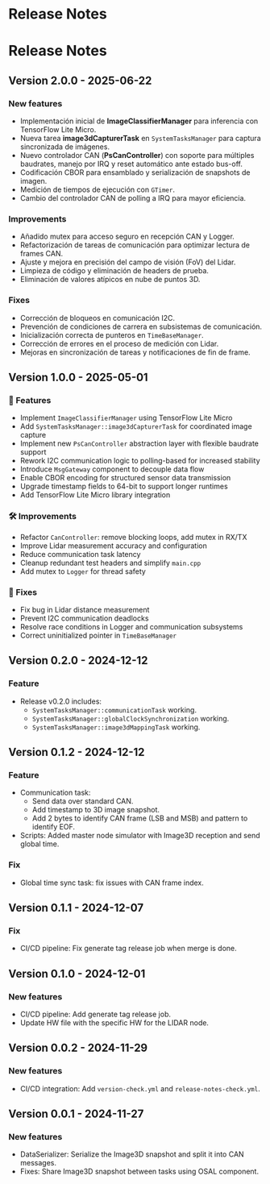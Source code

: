 # Release Notes

# Release Notes

## Version 2.0.0 - 2025-06-22

### New features
- Implementación inicial de **ImageClassifierManager** para inferencia con TensorFlow Lite Micro.
- Nueva tarea **image3dCapturerTask** en `SystemTasksManager` para captura sincronizada de imágenes.
- Nuevo controlador CAN (**PsCanController**) con soporte para múltiples baudrates, manejo por IRQ y reset automático ante estado bus-off.
- Codificación CBOR para ensamblado y serialización de snapshots de imagen.
- Medición de tiempos de ejecución con `GTimer`.
- Cambio del controlador CAN de polling a IRQ para mayor eficiencia.

### Improvements
- Añadido mutex para acceso seguro en recepción CAN y Logger.
- Refactorización de tareas de comunicación para optimizar lectura de frames CAN.
- Ajuste y mejora en precisión del campo de visión (FoV) del Lidar.
- Limpieza de código y eliminación de headers de prueba.
- Eliminación de valores atípicos en nube de puntos 3D.

### Fixes
- Corrección de bloqueos en comunicación I2C.
- Prevención de condiciones de carrera en subsistemas de comunicación.
- Inicialización correcta de punteros en `TimeBaseManager`.
- Corrección de errores en el proceso de medición con Lidar.
- Mejoras en sincronización de tareas y notificaciones de fin de frame.


## Version 1.0.0 - 2025-05-01

### 🚀 Features
- Implement `ImageClassifierManager` using TensorFlow Lite Micro
- Add `SystemTasksManager::image3dCapturerTask` for coordinated image capture
- Implement new `PsCanController` abstraction layer with flexible baudrate support
- Rework I2C communication logic to polling-based for increased stability
- Introduce `MsgGateway` component to decouple data flow
- Enable CBOR encoding for structured sensor data transmission
- Upgrade timestamp fields to 64-bit to support longer runtimes
- Add TensorFlow Lite Micro library integration

### 🛠️ Improvements
- Refactor `CanController`: remove blocking loops, add mutex in RX/TX
- Improve Lidar measurement accuracy and configuration
- Reduce communication task latency
- Cleanup redundant test headers and simplify `main.cpp`
- Add mutex to `Logger` for thread safety

### 🐛 Fixes
- Fix bug in Lidar distance measurement
- Prevent I2C communication deadlocks
- Resolve race conditions in Logger and communication subsystems
- Correct uninitialized pointer in `TimeBaseManager`

## Version 0.2.0 - 2024-12-12

### Feature
- Release v0.2.0 includes:
  - `SystemTasksManager::communicationTask` working.
  - `SystemTasksManager::globalClockSynchronization` working.
  - `SystemTasksManager::image3dMappingTask` working.

## Version 0.1.2 - 2024-12-12

### Feature
- Communication task:
  - Send data over standard CAN.
  - Add timestamp to 3D image snapshot.
  - Add 2 bytes to identify CAN frame (LSB and MSB) and pattern to identify EOF.
- Scripts: Added master node simulator with Image3D reception and send global time.

### Fix
- Global time sync task: fix issues with CAN frame index.

## Version 0.1.1 - 2024-12-07

### Fix
- CI/CD pipeline: Fix generate tag release job when merge is done.

## Version 0.1.0 - 2024-12-01

### New features
- CI/CD pipeline: Add generate tag release job.
- Update HW file with the specific HW for the LIDAR node.

## Version 0.0.2 - 2024-11-29

### New features
- CI/CD integration: Add `version-check.yml` and `release-notes-check.yml`.

## Version 0.0.1 - 2024-11-27

### New features
- DataSerializer: Serialize the Image3D snapshot and split it into CAN messages.
- Fixes: Share Image3D snapshot between tasks using OSAL component.